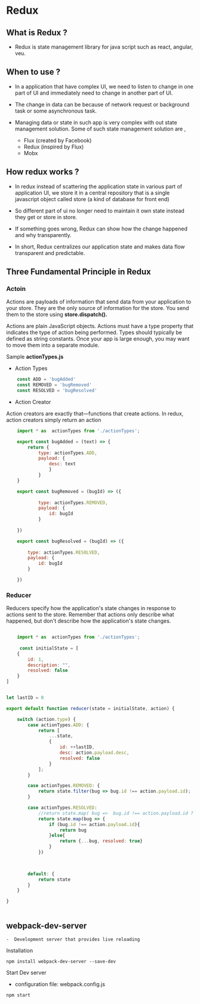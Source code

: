 # Redux

## What is Redux ?

- Redux is state management library for  java script  such as react, angular, veu.
    
## When to use ?

- In a application that have complex UI, we need to listen to change in one part of UI and immediately need to change in another part of UI.

- The change in data can be because of network request  or background task or some asynchronous  task.

- Managing data  or state in such app is very complex with out state management solution. Some of  such state management solution are , 
    - Flux (created by Facebook)
    - Redux (inspired by Flux)
    - Mobx

## How redux works ?
   
- In redux instead of scattering the application state in various part of application UI, we store it in a central repository that is a single javascript object called store (a kind of database for front end)

- So different part of ui no longer need to maintain it own state instead they get or store in store.

- If something goes wrong, Redux can show how the change happened and why transparently.

- In short, Redux centralizes our application state and makes data flow transparent and predictable.


## Three Fundamental Principle in Redux

### Actoin

Actions are payloads of information that send data from your application to your store. They are the only source of information for the store. You send them to the store using  **store.dispatch().**

Actions are plain JavaScript objects. Actions must have a type property that indicates the type of action being performed. Types should typically be defined as string constants. Once your app is large enough, you may want to move them into a separate module.


Sample **actionTypes.js**
- Action Types

```js
    const ADD = 'bugAdded'
    const REMOVED = 'bugRemoved'
    const RESOLVED = 'bugResolved'
```        

- Action Creator

Action creators are exactly that—functions that create actions. In redux, action creators simply return an action

```js
    import * as  actionTypes from './actionTypes';

    export const bugAdded = (text) => {
        return { 
            type: actionTypes.ADD,
            payload: {
                desc: text
                }
            }
    }

    export const bugRemoved = (bugId) => ({
        
            type: actionTypes.REMOVED,
            payload: {
                id: bugId
            }
        
    })

    export const bugResolved = (bugId) => ({
        
        type: actionTypes.RESOLVED,
        payload: {
            id: bugId
        }

    })
```

### Reducer

Reducers specify how the application's state changes in response to actions sent to the store. Remember that actions only describe what happened, but don't describe how the application's state changes.

```js

    import * as  actionTypes from './actionTypes';
     
     const initialState = [
    {
        id: 1,
        description: "",
        resolved: false
    }
]


let lastID = 0

export default function reducer(state = initialState, action) {

    switch (action.type) {
        case actionTypes.ADD: {
            return [
                ...state,
                {
                    id: ++lastID,
                    desc: action.payload.desc,
                    resolved: false
                }
            ];
        }

        case actionTypes.REMOVED: {
            return state.filter(bug => bug.id !== action.payload.id);
        }

        case actionTypes.RESOLVED: 
            //return state.map( bug =>  bug.id !== action.payload.id ? bug : {...bug, resolved: true})
            return state.map(bug => {
                if (bug.id !== action.payload.id){
                    return bug
                }else{
                    return {...bug, resolved: true}
                }
            })

    

        default: {
            return state
        }
    }

}
     
```


## webpack-dev-server
    -  Development server that provides live reloading

Installation
```
npm install webpack-dev-server --save-dev
```

Start Dev server
- configuration file: webpack.config.js
```
npm start
```
